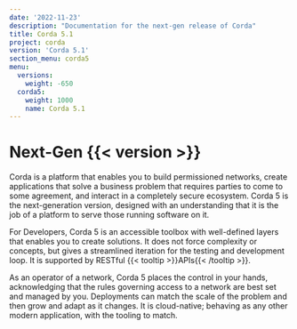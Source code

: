 ```yaml
---
date: '2022-11-23'
description: "Documentation for the next-gen release of Corda"
title: Corda 5.1
project: corda
version: 'Corda 5.1'
section_menu: corda5
menu:
  versions:
    weight: -650
  corda5:
    weight: 1000
    name: Corda 5.1  
---
```

# Next-Gen {{< version >}}

Corda is a platform that enables you to build permissioned networks, create applications that solve a business problem that requires parties to come to some agreement, and interact in a completely secure ecosystem. Corda 5 is the next-generation version, designed with an understanding that it is the job of a platform to serve those running software on it.

For Developers, Corda 5 is an accessible toolbox with well-defined layers that enables you to create solutions. It does not force complexity or concepts, but gives a streamlined iteration for the testing and development loop. It is supported by RESTful {{< tooltip >}}APIs{{< /tooltip >}}.

As an operator of a network, Corda 5 places the control in your hands, acknowledging that the rules governing access to a network are best set and managed by you. Deployments can match the scale of the problem and then grow and adapt as it changes. It is cloud-native; behaving as any other modern application, with the tooling to match.